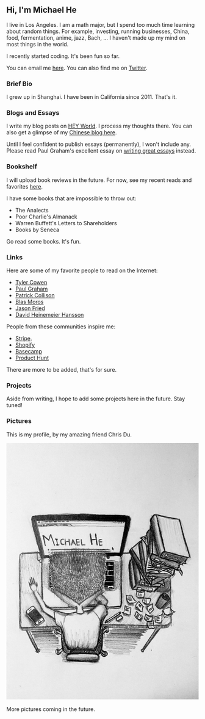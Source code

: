 ## Hi, I'm Michael He

I live in Los Angeles. I am a math major, but I spend too much time learning about random things. For example, investing, running businesses, China, food, fermentation, anime, jazz, Bach, ... I haven't made up my mind on most things in the world.

I recently started coding. It's been fun so far.

You can email me [here](mailto:michaelhe@hey.com).
You can also find me on [Twitter](https://twitter.com/hi_michaelh).

### Brief Bio

I grew up in Shanghai. I have been in California since 2011. That's it.

### Blogs and Essays

I write my blog posts on [HEY World](https://world.hey.com/michaelhe/). I process my thoughts there. You can also get a glimpse of my [Chinese blog here](https://mp.weixin.qq.com/s?__biz=MzIxMzg5Mjk0Mg==&mid=2247484458&idx=1&sn=3919d7831550a91998766663b3924109&chksm=97aeae0ba0d9271dd1f2ff48135929f4d24dacce95eec0f149913be991bbedb73561de769791&token=1805372847&lang=zh_CN#rd).

Until I feel confident to publish essays (permanently), I won't include any. Please read Paul Graham's excellent essay on [writing great essays](http://paulgraham.com/useful.html) instead.

### Bookshelf

I will upload book reviews in the future. For now, see my recent reads and favorites [here](https://www.zeneca.io/michaelhe).

I have some books that are impossible to throw out:
* The Analects
* Poor Charlie's Almanack
* Warren Buffett's Letters to Shareholders
* Books by Seneca

Go read some books. It's fun.

### Links

Here are some of my favorite people to read on the Internet:
* [Tyler Cowen](https://marginalrevolution.com/)
* [Paul Graham](http://paulgraham.com/articles.html)
* [Patrick Collison](https://patrickcollison.com/)
* [Blas Moros](https://blas.com/)
* [Jason Fried](https://world.hey.com/jason)
* [David Heinemeier Hansson](https://world.hey.com/dhh)

People from these communities inspire me:
* [Stripe](https://stripe.com/).
* [Shopify](https://www.shopify.com/)
* [Basecamp](https://basecamp.com/)
* [Product Hunt](https://www.producthunt.com/)

There are more to be added, that's for sure.

### Projects

Aside from writing, I hope to add some projects here in the future. Stay tuned!

### Pictures

This is my profile, by my amazing friend Chris Du.

![Image of Michael](https://github.com/himichaelh/himichaelh.github.io/blob/main/michael_he.jpeg?raw=true)

More pictures coming in the future.
